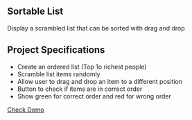 ## Sortable List

Display a scrambled list that can be sorted with drag and drop

## Project Specifications

- Create an ordered list (Top 1o richest people)
- Scramble list items randomly
- Allow user to drag and drop an item to a different position
- Button to check if items are in correct order
- Show green for correct order and red for wrong order

[Check Demo](https://wwdbsh.github.io/vanilla-js-projects/projects/sortable-list/)
